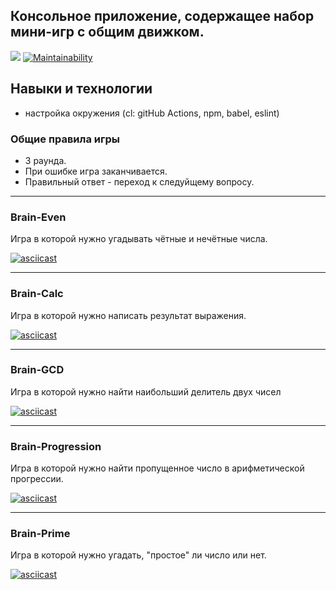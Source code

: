 ## Консольное приложение, содержащее набор мини-игр с общим движком.
![](https://github.com/Shramkoweb/frontend-project-lvl1/workflows/Lint/badge.svg)
[![Maintainability](https://api.codeclimate.com/v1/badges/6bfe9a9986b82bffc5a1/maintainability)](https://codeclimate.com/github/Shramkoweb/frontend-project-lvl1/maintainability)

## Навыки и технологии
+ настройка окружения (cl: gitHub Actions, npm, babel, eslint)

### Общие правила игры
- 3 раунда.
- При ошибке игра заканчивается.
- Правильный ответ - переход к следуйщему вопросу.

---
### Brain-Even 
Игра в которой нужно угадывать чётные и нечётные числа.

[![asciicast](https://asciinema.org/a/7IAtBF4S3AN0vvLIHgsnQDTAU.svg)](https://asciinema.org/a/7IAtBF4S3AN0vvLIHgsnQDTAU)

---
### Brain-Calc 
Игра в которой нужно написать результат выражения.

[![asciicast](https://asciinema.org/a/pz5FPVpqo7Ba0w64bg4Bdfbti.svg)](https://asciinema.org/a/pz5FPVpqo7Ba0w64bg4Bdfbti)

---
### Brain-GCD 
Игра в которой нужно найти наибольший делитель двух чисел

[![asciicast](https://asciinema.org/a/OwdQEh2YC8bjtCuyHWhP7xxpd.svg)](https://asciinema.org/a/OwdQEh2YC8bjtCuyHWhP7xxpd)

---
### Brain-Progression 
Игра в которой нужно найти пропущенное число в арифметической прогрессии.

[![asciicast](https://asciinema.org/a/imEftX83vvdmBX8GLUnIfVebQ.svg)](https://asciinema.org/a/imEftX83vvdmBX8GLUnIfVebQ)

---
### Brain-Prime 
Игра в которой нужно угадать, "простое" ли число или нет.

[![asciicast](https://asciinema.org/a/EEl0kVC0pGgB51KLfOvROyKiw.svg)](https://asciinema.org/a/EEl0kVC0pGgB51KLfOvROyKiw)
